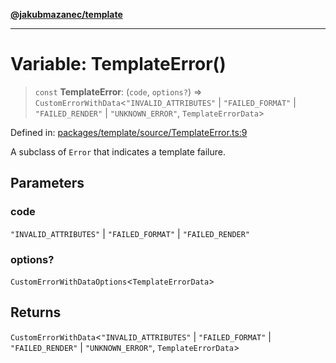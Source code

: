 [**@jakubmazanec/template**](../README.md)

---

# Variable: TemplateError()

> `const` **TemplateError**: (`code`, `options?`) => `CustomErrorWithData`\<`"INVALID_ATTRIBUTES"`
> \| `"FAILED_FORMAT"` \| `"FAILED_RENDER"` \| `"UNKNOWN_ERROR"`, `TemplateErrorData`\>

Defined in:
[packages/template/source/TemplateError.ts:9](https://github.com/jakubmazanec/tools/blob/d956cf350ae3e6bad1df754a19dfbabb088c1451/packages/template/source/TemplateError.ts#L9)

A subclass of `Error` that indicates a template failure.

## Parameters

### code

`"INVALID_ATTRIBUTES"` | `"FAILED_FORMAT"` | `"FAILED_RENDER"`

### options?

`CustomErrorWithDataOptions`\<`TemplateErrorData`\>

## Returns

`CustomErrorWithData`\<`"INVALID_ATTRIBUTES"` \| `"FAILED_FORMAT"` \| `"FAILED_RENDER"` \|
`"UNKNOWN_ERROR"`, `TemplateErrorData`\>

